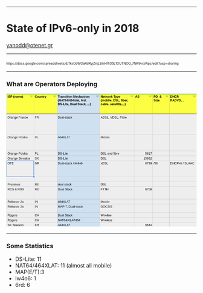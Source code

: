 
---
# State of IPv6-only in 2018
yanodd@otenet.gr

---
<span style="font-size:0.6em">
https://docs.google.com/spreadsheets/d/1ksOoWOaRdRyjZnjLSikHf4O5L1OUTNOO_7NK9vcVApc/edit?usp=sharing
</span>

---
### What are Operators Deploying
![trans-part.png](trans-part.png)

---
### Some Statistics

- DS-Lite: 11
- NAT64/464XLAT: 11 (almost all mobile)
- MAP(E/T):3
- lw4o6: 1
- 6rd: 6

